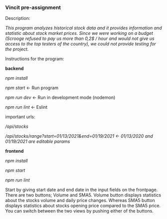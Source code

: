 ### Vincit pre-assignment


Description:

_This program analyzes historical stock data and it provides information and statistic about stock market prices. Since we were working on a budget (Scrooge refused to pay us more than 0,2$ / hour and would not give us access to the top testers of the country), we could not provide testing for the project._

Instructions for the program:

**backend**

_npm install_

_npm start_     <- Run program

_npm run dev_   <- Run in development mode (nodemon)

_npm run lint_  <- Eslint


important urls:

_/api/stocks_

_/api/stocks/range?start=01/13/2021&end=01/19/2021   <- 01/13/2020 and 01/19/2021 are editable params_



**frontend**


_npm install_

_npm start_

_npm run lint_


Start by giving start date and end date in the input fields on the frontpage. There are two buttons; Volume and SMA5. Volume button displays statistics about the stocks volume and daily price changes. Whereas SMA5 button displays statistics about stocks opening price compared to the SMA5 price. You can switch between the two views by pushing either of the buttons. 



